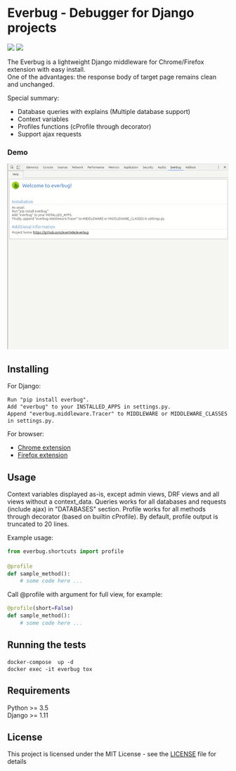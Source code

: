 # Everbug - Debugger for Django projects

![](https://img.shields.io/badge/build-passing-brightgreen.svg) ![](https://img.shields.io/badge/coverage-98%25-green.svg)

The Everbug is a lightweight Django middleware for Chrome/Firefox extension with easy install.  
One of the advantages: the response body of target page remains clean and unchanged.  

Special summary:    
* Database queries with explains (Multiple database support)  
* Context variables  
* Profiles functions (cProfile through decorator)  
* Support ajax requests  

### Demo
![Demo](.preview.gif)

## Installing

For Django:
```
Run "pip install everbug".
Add "everbug" to your INSTALLED_APPS in settings.py.
Append "everbug.middleware.Tracer" to MIDDLEWARE or MIDDLEWARE_CLASSES in settings.py.
```

For browser:  
* [Chrome extension](https://chrome.google.com/webstore/search/everbug)   
* [Firefox extension](https://addons.mozilla.org/ru/firefox/addon/everbug/)

## Usage  
Context variables displayed as-is, except admin views, DRF views and all views without a context_data. Queries works for all databases and requests (include ajax) in "DATABASES" section. Profile works for all methods through decorator (based on builtin cProfile). By default, profile output is truncated to 20 lines.  

Example usage:
```python
from everbug.shortcuts import profile

@profile
def sample_method():
    # some code here ...  
```
Call @profile with argument for full view, for example:  
```python
@profile(short=False)
def sample_method():
    # some code here ...  
```

## Running the tests
```shell
docker-compose  up -d 
docker exec -it everbug tox
```

## Requirements
Python >= 3.5  
Django >= 1.11

## License
This project is licensed under the MIT License - see the [LICENSE](LICENSE) file for details
